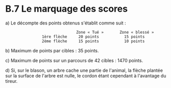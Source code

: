 # B.7 Le marquage des scores

a) Le décompte des points obtenus s'établit comme suit :

                                   Zone « Tué »       Zone « blessé »
                    1ère flèche     20 points           15 points
                    2ème flèche     15 points           10 points
b) Maximum de points par cibles : 35 points.

c) Maximum de points sur un parcours de 42 cibles : 1470 points.

d) Si, sur le blason, un arbre cache une partie de l'animal, la flèche plantée sur la surface de l'arbre est nulle, le cordon étant cependant à l'avantage du tireur.
